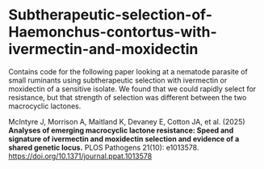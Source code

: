 # Subtherapeutic-selection-of-Haemonchus-contortus-with-ivermectin-and-moxidectin

Contains code for the following paper looking at a nematode parasite of small ruminants using subtherapeutic selection with ivermectin or moxidectin of a sensitive isolate. We found that we could rapidly select for resistance, but that strength of selection was different between the two macrocyclic lactones.  

McIntyre J, Morrison A, Maitland K, Devaney E, Cotton JA, et al. (2025) **Analyses of emerging macrocyclic lactone resistance: Speed and signature of ivermectin and moxidectin selection and evidence of a shared genetic locus.** PLOS Pathogens 21(10): e1013578. https://doi.org/10.1371/journal.ppat.1013578
